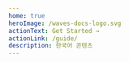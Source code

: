 ```yaml
---
home: true
heroImage: /waves-docs-logo.svg
actionText: Get Started →
actionLink: /guide/
description: 한국어 콘텐츠
---
```

